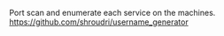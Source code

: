 Port scan and enumerate each service on the machines.
https://github.com/shroudri/username_generator